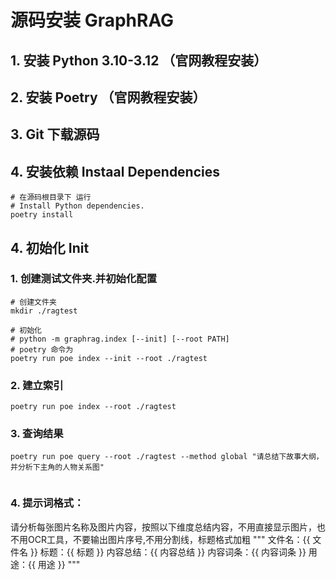 # 源码安装 GraphRAG

## 1. 安装 Python 3.10-3.12 （官网教程安装）

## 2. 安装 Poetry （官网教程安装）

## 3. Git 下载源码

## 4. 安装依赖 Instaal Dependencies

```
# 在源码根目录下 运行
# Install Python dependencies.
poetry install

```

## 4. 初始化 Init 

### 1. 创建测试文件夹.并初始化配置

```
# 创建文件夹
mkdir ./ragtest

# 初始化 
# python -m graphrag.index [--init] [--root PATH]
# poetry 命令为
poetry run poe index --init --root ./ragtest
```

### 2. 建立索引 
```
poetry run poe index --root ./ragtest
```

### 3. 查询结果

```
poetry run poe query --root ./ragtest --method global "请总结下故事大纲，并分析下主角的人物关系图"


```

### 4.  提示词格式：


请分析每张图片名称及图片内容，按照以下维度总结内容，不用直接显示图片，也不用OCR工具，不要输出图片序号,不用分割线，标题格式加粗
"""
文件名：{{ 文件名 }}
标题：{{ 标题 }}
内容总结：{{ 内容总结 }}
内容词条：{{ 内容词条 }}
用途：{{ 用途 }}
"""